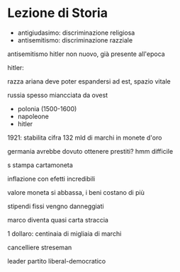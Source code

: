 # Lezione di Storia

* antigiudasimo: discriminazione religiosa
* antisemitismo: discriminazione razziale

antisemitismo hitler non nuovo, già presente all'epoca

hitler:

razza ariana deve poter espandersi ad est, spazio vitale


russia spesso miancciata da ovest
* polonia (1500-1600)
* napoleone
* hitler

1921: stabilita cifra 132 mld di marchi in monete d'oro

germania avrebbe dovuto ottenere prestiti? hmm difficile


s stampa cartamoneta

inflazione con efetti incredibili

valore moneta si abbassa, i beni costano di più 

stipendi fissi vengno danneggiati

marco diventa quasi carta straccia

1 dollaro: centinaia di migliaia di marchi


cancelliere streseman

leader partito liberal-democratico
<!--stackedit_data:
eyJoaXN0b3J5IjpbLTkzNTM1NTExMF19
-->